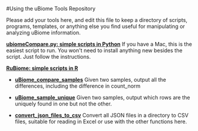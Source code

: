 #Using the uBiome Tools Repository

Please add your tools here, and edit this file to keep a directory of scripts, programs, templates, or anything else you find useful for manipulating or analyzing uBiome information.

**[ubiomeCompare.py: simple scripts in Python](./docs/compareSamplesPython.md)** If you have a Mac, this is the easiest script to run. You won't need to install anything new besides the script. Just follow the instructions.


**[RuBiome: simple scripts in R](./docs/RuBiomeTools.md)**


* [__uBiome_compare_samples__](./docs/compareSamples.md)
Given two samples, output all the differences, including the difference in count_norm

* [__uBiome_sample_unique__](./docs/findUnique.md)
Given two samples, output which rows are the uniquely found in one but not the other.

* [__convert_json_files_to_csv__](./docs/convertJsonToCSV.md) Convert all JSON files in a
directory to CSV files, suitable for reading in Excel or use with the other functions here.
